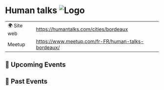 # Human talks ![Logo](https://example.com/logo-human-talks.png)

|                                |     |
| ------------------------------ | --- |
| 🌍 Site web                    | https://humantalks.com/cities/bordeaux |
| Meetup | https://www.meetup.com/fr-FR/human-talks-bordeaux/ |

<!-- EVENTS:START -->
## 📅 Upcoming Events

## 📆 Past Events
<!-- EVENTS:END -->